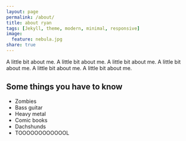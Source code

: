 ```yaml
---
layout: page
permalink: /about/
title: about ryan
tags: [Jekyll, theme, modern, minimal, responsive]
image:
  feature: nebula.jpg
share: true
---
```


A little bit about me. A little bit about me. A little bit about me. A little bit about me. A little bit about me. A little bit about me. 

## Some things you have to know

* Zombies
* Bass guitar 
* Heavy metal
* Comic books
* Dachshunds
* TOOOOOOOOOOOOL